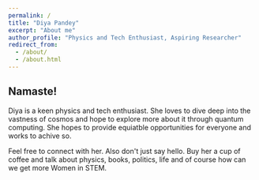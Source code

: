 ```yaml
---
permalink: /
title: "Diya Pandey"
excerpt: "About me"
author_profile: "Physics and Tech Enthusiast, Aspiring Researcher"
redirect_from: 
  - /about/
  - /about.html
---
```



## Namaste!
Diya is a keen physics and tech enthusiast. She loves to dive deep into the vastness of cosmos and hope to explore more about it through quantum computing. She hopes to provide equiatble opportunities for everyone and works to achive so. 

Feel free to connect with her. Also don't just say hello. Buy her a cup of coffee and talk about physics, books, politics, life and of course how can we get more Women in STEM. 
